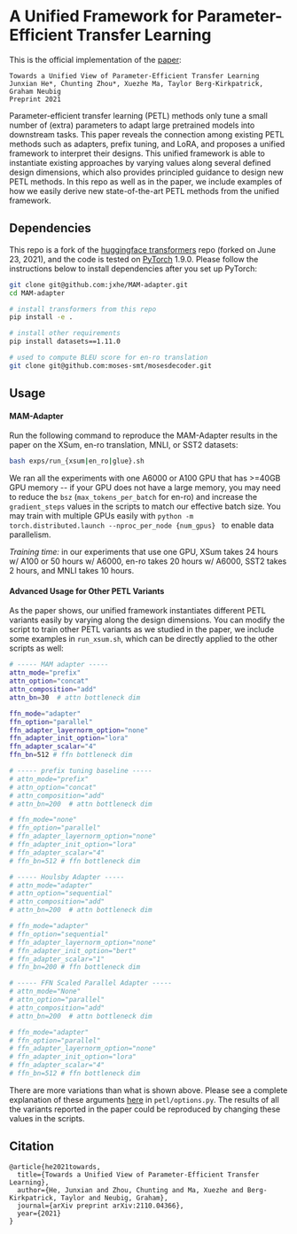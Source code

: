 # A Unified Framework for Parameter-Efficient Transfer Learning
This is the official implementation of the [paper](https://arxiv.org/abs/2110.04366):

```
Towards a Unified View of Parameter-Efficient Transfer Learning
Junxian He*, Chunting Zhou*, Xuezhe Ma, Taylor Berg-Kirkpatrick, Graham Neubig
Preprint 2021
```

Parameter-efficient transfer learning (PETL) methods only tune a small number of (extra) parameters to adapt large pretrained models into downstream tasks. This paper reveals the connection among existing PETL methods such as adapters, prefix tuning, and LoRA, and proposes a unified framework to interpret their designs. This unified framework is able to instantiate existing approaches by varying values along several defined design dimensions, which also provides principled guidance to design new PETL methods. In this repo as well as in the paper, we include examples of how we easily derive new state-of-the-art PETL methods from the unified framework.

## Dependencies

This repo is a fork of the [huggingface transformers](https://github.com/huggingface/transformers) repo (forked on June 23, 2021), and the code is tested on [PyTorch](https://pytorch.org) 1.9.0. Please follow the instructions below to install dependencies after you set up PyTorch:

```bash
git clone git@github.com:jxhe/MAM-adapter.git
cd MAM-adapter

# install transformers from this repo
pip install -e .

# install other requirements
pip install datasets==1.11.0

# used to compute BLEU score for en-ro translation
git clone git@github.com:moses-smt/mosesdecoder.git
```


## Usage

#### MAM-Adapter

Run the following command to reproduce the MAM-Adapter results in the paper on the XSum, en-ro translation, MNLI, or SST2 datasets:

```bash
bash exps/run_{xsum|en_ro|glue}.sh
```

We ran all the experiments with one A6000 or A100 GPU that has >=40GB GPU memory -- if your GPU does not have a large memory, you may need to reduce the `bsz` (`max_tokens_per_batch` for en-ro) and increase the `gradient_steps` values in the scripts to match our effective batch size. You may train with multiple GPUs easily with `python -m torch.distributed.launch --nproc_per_node {num_gpus} ` to enable data parallelism. 

*Training time:* in our experiments that use one GPU, XSum takes 24 hours w/ A100 or 50 hours w/ A6000, en-ro takes 20 hours w/ A6000, SST2 takes 2 hours, and MNLI takes 10 hours.

#### Advanced Usage for Other PETL Variants
As the paper shows, our unified framework instantiates different PETL variants easily by varying along the design dimensions. You can modify the script to train other PETL variants as we studied in the paper, we include some examples in `run_xsum.sh`, which can be directly applied to the other scripts as well:

```bash
# ----- MAM adapter -----
attn_mode="prefix"
attn_option="concat"
attn_composition="add"
attn_bn=30  # attn bottleneck dim

ffn_mode="adapter"
ffn_option="parallel"
ffn_adapter_layernorm_option="none"
ffn_adapter_init_option="lora"
ffn_adapter_scalar="4"
ffn_bn=512 # ffn bottleneck dim

# ----- prefix tuning baseline ----- 
# attn_mode="prefix"
# attn_option="concat"
# attn_composition="add"
# attn_bn=200  # attn bottleneck dim

# ffn_mode="none"
# ffn_option="parallel"
# ffn_adapter_layernorm_option="none"
# ffn_adapter_init_option="lora"
# ffn_adapter_scalar="4"
# ffn_bn=512 # ffn bottleneck dim

# ----- Houlsby Adapter ----- 
# attn_mode="adapter"
# attn_option="sequential"
# attn_composition="add"
# attn_bn=200  # attn bottleneck dim

# ffn_mode="adapter"
# ffn_option="sequential"
# ffn_adapter_layernorm_option="none"
# ffn_adapter_init_option="bert"
# ffn_adapter_scalar="1"
# ffn_bn=200 # ffn bottleneck dim

# ----- FFN Scaled Parallel Adapter ----- 
# attn_mode="None"
# attn_option="parallel"
# attn_composition="add"
# attn_bn=200  # attn bottleneck dim

# ffn_mode="adapter"
# ffn_option="parallel"
# ffn_adapter_layernorm_option="none"
# ffn_adapter_init_option="lora"
# ffn_adapter_scalar="4"
# ffn_bn=512 # ffn bottleneck dim
```

There are more variations than what is shown above. Please see a complete explanation of these arguments [here]() in `petl/options.py`. The results of all the variants reported in the paper could be reproduced by changing these values in the scripts.




## Citation

```
@article{he2021towards,
  title={Towards a Unified View of Parameter-Efficient Transfer Learning},
  author={He, Junxian and Zhou, Chunting and Ma, Xuezhe and Berg-Kirkpatrick, Taylor and Neubig, Graham},
  journal={arXiv preprint arXiv:2110.04366},
  year={2021}
}
```



